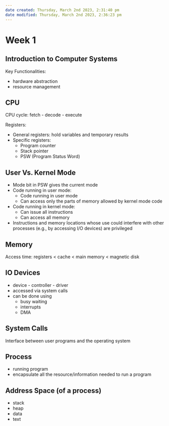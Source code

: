 ```yaml
---
date created: Thursday, March 2nd 2023, 2:31:40 pm
date modified: Thursday, March 2nd 2023, 2:36:23 pm
---
```


# Week 1

## Introduction to Computer Systems

Key Functionalities:

- hardware abstraction 
- resource management 

## CPU

CPU cycle: fetch - decode - execute 

Registers:

- General registers: hold variables and temporary results
- Specific registers:
    - Program counter
    - Stack pointer
    - PSW (Program Status Word)

## User Vs. Kernel Mode

- Mode bit in PSW gives the current mode
- Code running in user mode:
    - Code running in user mode
    - Can access only the parts of memory allowed by kernel mode code
- Code running in kernel mode:
    - Can issue all instructions
    - Can access all memory 
- Instructions and memory locations whose use could interfere with other processes (e.g., by accessing I/O devices) are privileged

## Memory

Access time: registers < cache < main memory < magnetic disk 

## IO Devices

- device - controller - driver
- accessed via system calls
- can be done using 
  - busy waiting
  - interrupts
  - DMA

## System Calls

Interface between user programs and the operating system

## Process

- running program
- encapsulate all the resource/information needed to run a program

## Address Space (of a process)

- stack
- heap
- data
- text